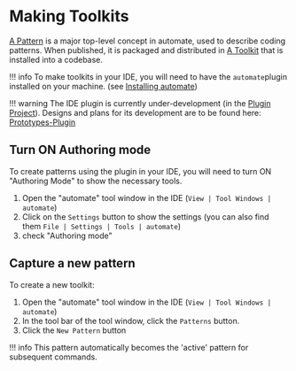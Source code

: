 # Making Toolkits

[A Pattern](reference.md#pattern) is a major top-level concept in automate, used to describe coding patterns. When published, it is packaged and distributed in [A Toolkit](reference.md#toolkit) that is installed into a codebase.

!!! info
    To make toolkits in your IDE, you will need to have the `automate`plugin installed on your machine. (see [Installing automate](started.md#installation))

!!! warning
    The IDE plugin is currently under-development (in the [Plugin Project](https://github.com/jezzsantos/automate.plugin-rider)). Designs and plans for its development are to be found here: [Prototypes-Plugin](https://github.com/jezzsantos/automate/tree/main/discovery/prototypes/ide)

## Turn ON Authoring mode

To create patterns using the plugin in your IDE, you will need to turn ON "Authoring Mode" to show the necessary tools.

1. Open the "automate" tool window in the IDE (`View | Tool Windows | automate`)
2. Click on the `Settings` button to show the settings (you can also find them `File | Settings | Tools | automate`)
3. check "Authoring mode"

## Capture a new pattern

To create a new toolkit:

1. Open the "automate" tool window in the IDE (`View | Tool Windows | automate`)
2. In the tool bar of the tool window, click the `Patterns` button.
3. Click the `New Pattern` button

!!! info
    This pattern automatically becomes the 'active' pattern for subsequent commands.